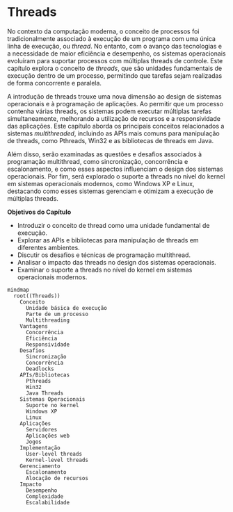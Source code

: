 # Threads

No contexto da computação moderna, o conceito de processos foi tradicionalmente associado à execução de um programa com uma única linha de execução, ou *thread*. No entanto, com o avanço das tecnologias e a necessidade de maior eficiência e desempenho, os sistemas operacionais evoluíram para suportar processos com múltiplas threads de controle. Este capítulo explora o conceito de *threads*, que são unidades fundamentais de execução dentro de um processo, permitindo que tarefas sejam realizadas de forma concorrente e paralela.

A introdução de threads trouxe uma nova dimensão ao design de sistemas operacionais e à programação de aplicações. Ao permitir que um processo contenha várias threads, os sistemas podem executar múltiplas tarefas simultaneamente, melhorando a utilização de recursos e a responsividade das aplicações. Este capítulo aborda os principais conceitos relacionados a sistemas *multithreaded*, incluindo as APIs mais comuns para manipulação de threads, como Pthreads, Win32 e as bibliotecas de threads em Java.

Além disso, serão examinadas as questões e desafios associados à programação multithread, como sincronização, concorrência e escalonamento, e como esses aspectos influenciam o design dos sistemas operacionais. Por fim, será explorado o suporte a threads no nível do kernel em sistemas operacionais modernos, como Windows XP e Linux, destacando como esses sistemas gerenciam e otimizam a execução de múltiplas threads.

**Objetivos do Capítulo**

- Introduzir o conceito de thread como uma unidade fundamental de execução.
- Explorar as APIs e bibliotecas para manipulação de threads em diferentes ambientes.
- Discutir os desafios e técnicas de programação multithread.
- Analisar o impacto das threads no design dos sistemas operacionais.
- Examinar o suporte a threads no nível do kernel em sistemas operacionais modernos.


```mermaid
mindmap
  root((Threads))
    Conceito
      Unidade básica de execução
      Parte de um processo
      Multithreading
    Vantagens
      Concorrência
      Eficiência
      Responsividade
    Desafios
      Sincronização
      Concorrência
      Deadlocks
    APIs/Bibliotecas
      Pthreads
      Win32
      Java Threads
    Sistemas Operacionais
      Suporte no kernel
      Windows XP
      Linux
    Aplicações
      Servidores
      Aplicações web
      Jogos
    Implementação
      User-level threads
      Kernel-level threads
    Gerenciamento
      Escalonamento
      Alocação de recursos
    Impacto
      Desempenho
      Complexidade
      Escalabilidade
```